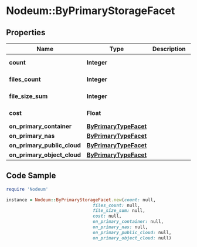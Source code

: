 # Nodeum::ByPrimaryStorageFacet

## Properties

Name | Type | Description | Notes
------------ | ------------- | ------------- | -------------
**count** | **Integer** |  | [optional] [readonly] 
**files_count** | **Integer** |  | [optional] [readonly] 
**file_size_sum** | **Integer** |  | [optional] [readonly] 
**cost** | **Float** |  | [optional] [readonly] 
**on_primary_container** | [**ByPrimaryTypeFacet**](ByPrimaryTypeFacet.md) |  | [optional] 
**on_primary_nas** | [**ByPrimaryTypeFacet**](ByPrimaryTypeFacet.md) |  | [optional] 
**on_primary_public_cloud** | [**ByPrimaryTypeFacet**](ByPrimaryTypeFacet.md) |  | [optional] 
**on_primary_object_cloud** | [**ByPrimaryTypeFacet**](ByPrimaryTypeFacet.md) |  | [optional] 

## Code Sample

```ruby
require 'Nodeum'

instance = Nodeum::ByPrimaryStorageFacet.new(count: null,
                                 files_count: null,
                                 file_size_sum: null,
                                 cost: null,
                                 on_primary_container: null,
                                 on_primary_nas: null,
                                 on_primary_public_cloud: null,
                                 on_primary_object_cloud: null)
```


